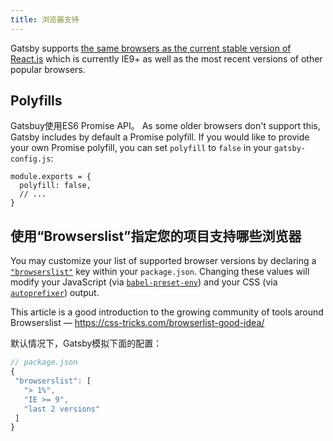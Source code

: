 ```yaml
---
title: 浏览器支持
---
```

Gatsby supports [the same browsers as the current stable version of React.js](https://facebook.github.io/react/docs/react-dom.html#browser-support) which is currently IE9+ as well as the most recent versions of other popular browsers.

## Polyfills

Gatsbuy使用ES6 Promise API。 As some older browsers don't support this, Gatsby includes by default a Promise polyfill. If you would like to provide your own Promise polyfill, you can set `polyfill` to `false` in your `gatsby-config.js`:

    module.exports = {
      polyfill: false,
      // ...
    }
    

## 使用“Browserslist”指定您的项目支持哪些浏览器

You may customize your list of supported browser versions by declaring a [`"browserslist"`](https://github.com/ai/browserslist) key within your `package.json`. Changing these values will modify your JavaScript (via [`babel-preset-env`](https://github.com/babel/babel-preset-env#targetsbrowsers)) and your CSS (via [`autoprefixer`](https://github.com/postcss/autoprefixer)) output.

This article is a good introduction to the growing community of tools around Browserslist — https://css-tricks.com/browserlist-good-idea/

默认情况下，Gatsby模拟下面的配置：

```javascript
// package.json
{
 "browserslist": [
   "> 1%",
   "IE >= 9",
   "last 2 versions"
 ]
}
```